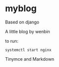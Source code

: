 # myblog

Based on django

A little blog by wenbin

to run:
```
systemctl start nginx
```

Tinymce and Markdown
